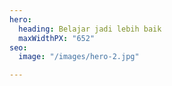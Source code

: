 ```yaml
---
hero:
  heading: Belajar jadi lebih baik
  maxWidthPX: "652"
seo:
  image: "/images/hero-2.jpg"

---
```

